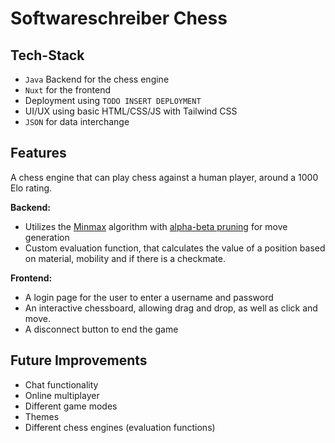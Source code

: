 # Softwareschreiber Chess

## Tech-Stack
- `Java` Backend for the chess engine
- `Nuxt` for the frontend
- Deployment using `TODO INSERT DEPLOYMENT`
- UI/UX using basic HTML/CSS/JS with Tailwind CSS
- `JSON` for data interchange

## Features
A chess engine that can play chess against a human player, around a 1000 Elo rating.

__Backend:__
- Utilizes the [Minmax](https://en.wikipedia.org/wiki/Minimax) algorithm with [alpha-beta pruning](https://en.wikipedia.org/wiki/Alpha–beta_apruning) for move generation
- Custom evaluation function, that calculates the value of a position based on material, mobility and if there is a checkmate.

__Frontend:__
- A login page for the user to enter a username and password
- An interactive chessboard, allowing drag and drop, as well as click and move.
- A disconnect button to end the game

## Future Improvements
- Chat functionality
- Online multiplayer
- Different game modes
- Themes
- Different chess engines (evaluation functions)

